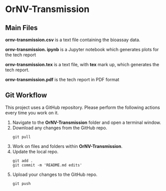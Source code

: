 # OrNV-Transmission

## Main Files

**ornv-transmission.csv**  is a text file containing the bioassay data.

**ornv-transmission. ipynb** is a Jupyter notebook which generates plots for the tech report

**ornv-transmission.tex** is a text file, with **tex** mark up, which generates the tech report.

**ornv-transmission.pdf** is the tech report in PDF format

## Git Workflow

This project uses a GitHub repository. Please perform the following actions every time you work on it.

1. Navigate to the **OrNV-Transmission** folder and open a terminal window.
1. Download any changes from the GitHub repo.
    ```
    git pull
    ```
1. Work on files and folders within **OrNV-Transmission**.
1. Update the local repo.
    ```
    git add .
    git commit -m 'README.md edits'
    ```
1. Upload your changes to the GitHub repo.
    ```
    git push
    ```

